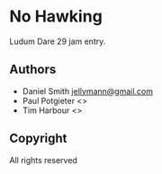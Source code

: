 No Hawking
==========

Ludum Dare 29 jam entry.

Authors
-------

 * Daniel Smith <jellymann@gmail.com>
 * Paul Potgieter <>
 * Tim Harbour <>

Copyright
---------

All rights reserved
